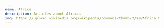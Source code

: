 ```yaml
---
name: Africa
description: Articles about Africa.
img: https://upload.wikimedia.org/wikipedia/commons/thumb/2/20/Africa_%28orthographic_projection%29_blank.svg/220px-Africa_%28orthographic_projection%29_blank.svg.png
---
```

